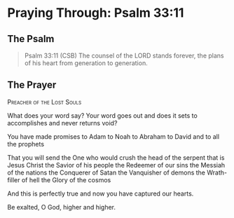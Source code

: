 # Praying Through: Psalm 33:11

## The Psalm

>Psalm 33:11 (CSB) The counsel of the LORD stands forever, the plans of his heart from generation to generation.

## The Prayer

<div style="font-variant: small-caps;">
Preacher of the Lost Souls
</div>


What does your word say?
  Your word goes out
  and does it sets to accomplishes
  and never returns void?

You have made promises
  to Adam
  to Noah
  to Abraham
  to David
  and to all the prophets

That you will send 
  the One who would crush the head of the serpent
  that is Jesus Christ
  the Savior of his people
  the Redeemer of our sins
  the Messiah of the nations
  the Conquerer of Satan
  the Vanquisher of demons
  the Wrath-filler of hell
  the Glory of the cosmos

And this is perfectly true
  and now you have captured our hearts.

Be exalted, O God,
  higher and higher.
